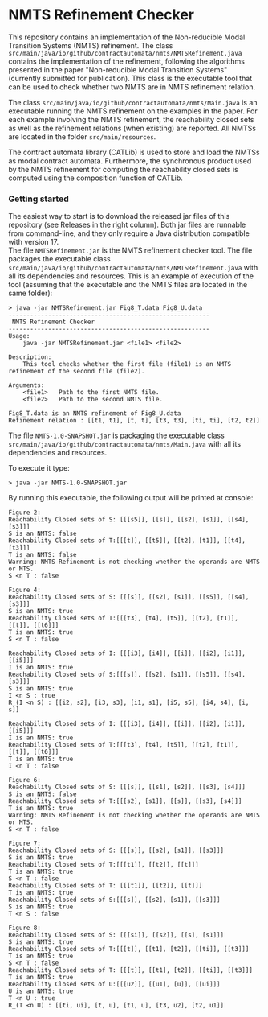 # NMTS Refinement Checker


This repository contains an implementation of the Non-reducible Modal Transition Systems (NMTS) refinement.
The class `src/main/java/io/github/contractautomata/nmts/NMTSRefinement.java` contains the implementation of the refinement, following the algorithms presented in the paper "Non-reducible Modal Transition Systems" (currently submitted for publication). 
This class is the executable tool that can be used to check whether two NMTS are in NMTS refinement relation.

The class `src/main/java/io/github/contractautomata/nmts/Main.java` is an executable running the NMTS refinement on the examples in the paper.
For each example involving the NMTS refinement, the reachability closed sets as well as the refinement relations (when existing) are reported.
All NMTSs are located in the folder `src/main/resources`.

The contract automata library (CATLib) is used to store and load the NMTSs as modal contract automata. 
Furthermore, the synchronous product used by the NMTS refinement for computing the reachability closed sets is computed using the composition function of CATLib.


### Getting started

The easiest way to start is to download the released jar files of this repository (see Releases in the right column).
Both jar files are runnable from command-line, and they only require a Java distribution compatible with version 17.  
The file `NMTSRefinement.jar` is the NMTS refinement checker tool. The file packages the executable class `src/main/java/io/github/contractautomata/nmts/NMTSRefinement.java` with all its dependencies and resources. 
This is an example of execution of the tool (assuming that the executable and the NMTS files are located in the same folder):

```console
> java -jar NMTSRefinement.jar Fig8_T.data Fig8_U.data
--------------------------------------------------------
 NMTS Refinement Checker
--------------------------------------------------------
Usage:
    java -jar NMTSRefinement.jar <file1> <file2>

Description:
    This tool checks whether the first file (file1) is an NMTS refinement of the second file (file2).

Arguments:
    <file1>   Path to the first NMTS file.
    <file2>   Path to the second NMTS file.

Fig8_T.data is an NMTS refinement of Fig8_U.data
Refinement relation : [[t1, t1], [t, t], [t3, t3], [ti, ti], [t2, t2]]
```

The file `NMTS-1.0-SNAPSHOT.jar` is packaging the executable class `src/main/java/io/github/contractautomata/nmts/Main.java` with all its dependencies and resources.

To execute it type:
```console
> java -jar NMTS-1.0-SNAPSHOT.jar
```

By running this executable, the following output will be printed at console:

```console
Figure 2:
Reachability Closed sets of S: [[[s5]], [[s]], [[s2], [s1]], [[s4], [s3]]]
S is an NMTS: false
Reachability Closed sets of T:[[[t]], [[t5]], [[t2], [t1]], [[t4], [t3]]]
T is an NMTS: false
Warning: NMTS Refinement is not checking whether the operands are NMTS or MTS.
S <n T : false

Figure 4:
Reachability Closed sets of S: [[[s]], [[s2], [s1]], [[s5]], [[s4], [s3]]]
S is an NMTS: true
Reachability Closed sets of T:[[[t3], [t4], [t5]], [[t2], [t1]], [[t]], [[t6]]]
T is an NMTS: true
S <n T : false

Reachability Closed sets of I: [[[i3], [i4]], [[i]], [[i2], [i1]], [[i5]]]
I is an NMTS: true
Reachability Closed sets of S:[[[s]], [[s2], [s1]], [[s5]], [[s4], [s3]]]
S is an NMTS: true
I <n S : true
R_(I <n S) : [[i2, s2], [i3, s3], [i1, s1], [i5, s5], [i4, s4], [i, s]]

Reachability Closed sets of I: [[[i3], [i4]], [[i]], [[i2], [i1]], [[i5]]]
I is an NMTS: true
Reachability Closed sets of T:[[[t3], [t4], [t5]], [[t2], [t1]], [[t]], [[t6]]]
T is an NMTS: true
I <n T : false

Figure 6:
Reachability Closed sets of S: [[[s]], [[s1], [s2]], [[s3], [s4]]]
S is an NMTS: false
Reachability Closed sets of T:[[[s2], [s1]], [[s]], [[s3], [s4]]]
T is an NMTS: true
Warning: NMTS Refinement is not checking whether the operands are NMTS or MTS.
S <n T : false

Figure 7:
Reachability Closed sets of S: [[[s]], [[s2], [s1]], [[s3]]]
S is an NMTS: true
Reachability Closed sets of T:[[[t1]], [[t2]], [[t]]]
T is an NMTS: true
S <n T : false
Reachability Closed sets of T: [[[t1]], [[t2]], [[t]]]
T is an NMTS: true
Reachability Closed sets of S:[[[s]], [[s2], [s1]], [[s3]]]
S is an NMTS: true
T <n S : false

Figure 8:
Reachability Closed sets of S: [[[si]], [[s2]], [[s], [s1]]]
S is an NMTS: true
Reachability Closed sets of T:[[[t]], [[t1], [t2]], [[ti]], [[t3]]]
T is an NMTS: true
S <n T : false
Reachability Closed sets of T: [[[t]], [[t1], [t2]], [[ti]], [[t3]]]
T is an NMTS: true
Reachability Closed sets of U:[[[u2]], [[u1], [u]], [[ui]]]
U is an NMTS: true
T <n U : true
R_(T <n U) : [[ti, ui], [t, u], [t1, u], [t3, u2], [t2, u1]]
